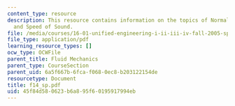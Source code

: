 ```yaml
---
content_type: resource
description: This resource contains information on the topics of Normal Shock Waves
  and Speed of Sound.
file: /media/courses/16-01-unified-engineering-i-ii-iii-iv-fall-2005-spring-2006/45f84d580623b6a895f60195917994eb_f14_sp.pdf
file_type: application/pdf
learning_resource_types: []
ocw_type: OCWFile
parent_title: Fluid Mechanics
parent_type: CourseSection
parent_uid: 6a5f667b-6fca-f068-0ec8-b203122154de
resourcetype: Document
title: f14_sp.pdf
uid: 45f84d58-0623-b6a8-95f6-0195917994eb
---
```

